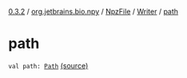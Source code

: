 [0.3.2](../../../index.md) / [org.jetbrains.bio.npy](../../index.md) / [NpzFile](../index.md) / [Writer](index.md) / [path](.)

# path

`val path: `[`Path`](http://docs.oracle.com/javase/6/docs/api/java/nio/file/Path.html) [(source)](https://github.com/JetBrains-Research/npy/blob/0.3.2/src/main/kotlin/org/jetbrains/bio/npy/Npz.kt#L114)